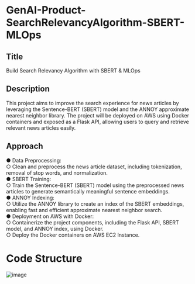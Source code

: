 # GenAI-Product-SearchRelevancyAlgorithm-SBERT-MLOps
<H2><B> Title </B></H2> Build Search Relevancy Algorithm with SBERT &amp; MLOps

<H2><B> Description </B></H2> This project aims to improve the search experience for news articles by leveraging the
Sentence-BERT (SBERT) model and the ANNOY approximate nearest neighbor library.
The project will be deployed on AWS using Docker containers and exposed as a Flask
API, allowing users to query and retrieve relevant news articles easily.

<H2><B> Approach </B></H2>
● Data Preprocessing:
<br>
○ Clean and preprocess the news article dataset, including tokenization,
removal of stop words, and normalization.
<br>
● SBERT Training:
<br>
○ Train the Sentence-BERT (SBERT) model using the preprocessed news
articles to generate semantically meaningful sentence embeddings.
<br>
● ANNOY Indexing:
<br>
○ Utilize the ANNOY library to create an index of the SBERT embeddings,
enabling fast and efficient approximate nearest neighbor search.
<br>
● Deployment on AWS with Docker:
<br>
○ Containerize the project components, including the Flask API, SBERT
model, and ANNOY index, using Docker.
<br>
○ Deploy the Docker containers on AWS EC2 Instance.
<br>

# Code Structure
![image](https://github.com/user-attachments/assets/851f664d-8595-4f31-8b90-56b343cee12c)

